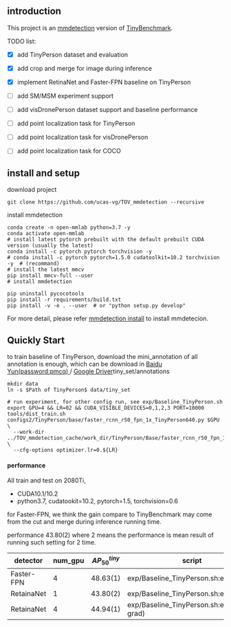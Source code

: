 ## introduction

This project is an [mmdetection](https://github.com/open-mmlab/mmdetection) version of [TinyBenchmark](https://github.com/ucas-vg/TinyBenchmark).

TODO list:

- [x] add TinyPerson dataset and evaluation
- [x] add crop and merge for image during inference
- [x] implement RetinaNet and Faster-FPN baseline on TinyPerson
- [ ] add SM/MSM experiment support
- [ ] add visDronePerson dataset support and baseline performance
- [ ] add point localization task for TinyPerson
- [ ] add point localization task for visDronePerson
- [ ] add point localization task for COCO


## install and setup

download project
```
git clone https://github.com/ucas-vg/TOV_mmdetection --recursive
```

install mmdetection
```
conda create -n open-mmlab python=3.7 -y
conda activate open-mmlab
# install latest pytorch prebuilt with the default prebuilt CUDA version (usually the latest)
conda install -c pytorch pytorch torchvision -y
# conda install -c pytorch pytorch=1.5.0 cudatoolkit=10.2 torchvision -y  # (recommand)
# install the latest mmcv
pip install mmcv-full --user
# install mmdetection

pip uninstall pycocotools
pip install -r requirements/build.txt
pip install -v -e . --user  # or "python setup.py develop"
```

For more detail, please refer [mmdetection install](docs/get_started.md) to install mmdetecion.

## Quickly Start

to train baseline of TinyPerson, download the mini_annotation of all annotation is enough, 
which can be download in [Baidu Yun(password:pmcq) ](https://pan.baidu.com/s/1kkugS6y2vT4IrmEV_2wtmQ)/
[Google Driver](https://drive.google.com/open?id=1KrH9uEC9q4RdKJz-k34Q6v5hRewU5HOw)tiny_set/annotations

```
mkdir data
ln -s $Path of TinyPerson$ data/tiny_set

# run experiment, for other config run, see exp/Baseline_TinyPerson.sh
export GPU=4 && LR=02 && CUDA_VISIBLE_DEVICES=0,1,2,3 PORT=10000 tools/dist_train.sh configs2/TinyPerson/base/faster_rcnn_r50_fpn_1x_TinyPerson640.py $GPU \
  --work-dir ../TOV_mmdetection_cache/work_dir/TinyPerson/Base/faster_rcnn_r50_fpn_1x_TinyPerson640/old640x512_lr0${LR}_1x_${GPU}g/ \
  --cfg-options optimizer.lr=0.${LR}
```

#### performance

All train and test on 2080Ti, 
- CUDA10.1/10.2
- python3.7, cudatookit=10.2, pytorch=1.5, torchvision=0.6

for Faster-FPN, we think the gain compare to TinyBenchmark may come 
from the cut and merge during inference running time. 

performance 43.80(2) where 2 means the performance is mean result of 
running such setting for 2 time.

detector | num_gpu | $AP_{50}^{tiny}$| script
--- | --- | ---| ---
Faster-FPN | 4 | 48.63(1) | exp/Baseline_TinyPerson.sh:exp1.1
RetainaNet | 1 | 43.80(2) | exp/Baseline_TinyPerson.sh:exp2.1
RetainaNet | 4 | 44.94(1) | exp/Baseline_TinyPerson.sh:exp2.2(clip grad)
